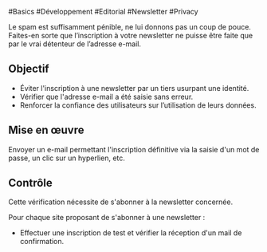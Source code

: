 
#Basics #Développement #Editorial #Newsletter #Privacy

Le spam est suffisamment pénible, ne lui donnons pas un coup de pouce. Faites-en sorte que l’inscription à votre newsletter ne puisse être faite que par le vrai détenteur de l’adresse e-mail.

Objectif
--------

*   Éviter l'inscription à une newsletter par un tiers usurpant une identité.
*   Vérifier que l'adresse e-mail a été saisie sans erreur.
*   Renforcer la confiance des utilisateurs sur l’utilisation de leurs données.

Mise en œuvre
-------------

Envoyer un e-mail permettant l'inscription définitive via la saisie d'un mot de passe, un clic sur un hyperlien, etc.

Contrôle
--------

Cette vérification nécessite de s'abonner à la newsletter concernée.

Pour chaque site proposant de s'abonner à une newsletter :

*   Effectuer une inscription de test et vérifier la réception d'un mail de confirmation.
